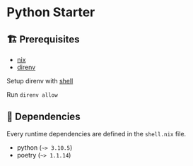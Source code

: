 # Python Starter

## 🏗️ Prerequisites

- [nix](https://nix.dev/tutorials/install-nix)
- [direnv](https://direnv.net/docs/installation.html)

Setup direnv with [shell](https://direnv.net/docs/hook.html)

Run `direnv allow`

## 🚧 Dependencies

Every runtime dependencies are defined in the `shell.nix` file.

- python (`~> 3.10.5`)
- poetry (`~> 1.1.14`)
